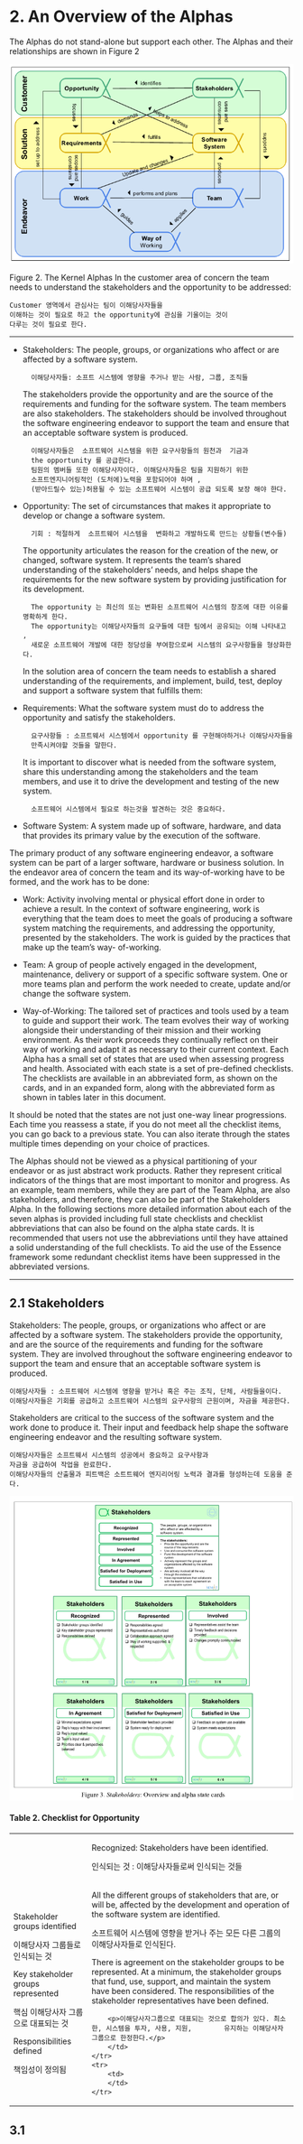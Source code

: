 # 2. An Overview of the Alphas

The Alphas do not stand-alone but support each other. The Alphas and their relationships are shown in
Figure 2


![](figure2.PNG)


Figure 2. The Kernel Alphas
In the customer area of concern the team needs to understand the stakeholders and the opportunity to be addressed:
    
    Customer 영역에서 관심사는 팀이 이해당사자들을 
    이해하는 것이 필요로 하고 the opportunity에 관심을 기울이는 것이
    다루는 것이 필요로 한다.
  
---

* Stakeholders: The people, groups, or organizations who affect or are affected by a software system.

        이해당사자들: 소프트 시스템에 영향을 주거나 받는 사람, 그룹, 조직들
    
    The stakeholders provide the opportunity and are the source of the requirements and funding for the software system. The team members are also stakeholders. The stakeholders should be involved throughout the software engineering endeavor to support the team and ensure that an acceptable software system is produced.

        이해당사자들은  소프트웨어 시스템을 위한 요구사항들의 원천과  기금과  
        the opportunity 를 공급한다. 
        팀원의 멤버들 또한 이해당사자이다. 이해당사자들은 팀을 지원하기 위한  
        소프트엔지니어링적인 (도처에)노력을 포함되어야 하며 ,
        (받아드릴수 있는)허용될 수 있는 소프트웨어 시스템이 공급 되도록 보장 해야 한다. 
    


* Opportunity: The set of circumstances that makes it appropriate to develop or change a software system.

        기회 : 적절하게  소프트웨어 시스템을  변화하고 개발하도록 만드는 상황들(변수들)

    The opportunity articulates the reason for the creation of the new, or changed, software system. It represents the team’s shared understanding of the stakeholders’ needs, and helps shape the requirements for the new software system by providing justification for its development.

        The opportunity 는 최신의 또는 변화된 소프트웨어 시스템의 창조에 대한 이유를 명확하게 한다. 
        The opportunity는 이해당사자들의 요구들에 대한 팀에서 공유되는 이해 나타내고 ,
        새로운 소프트웨어 개발에 대한 정당성을 부여함으로써 시스템의 요구사항들을 형상화한다.
    
    In the solution area of concern the team needs to establish a shared understanding of the requirements, and implement, build, test, deploy and support a software system that fulfills them:
    
    
* Requirements: What the software system must do to address the opportunity and satisfy the 
stakeholders.
    
        요구사항들 : 소프트웨서 시스템에서 opportunity 를 구현해야하거나 이해당사자들을 
        만족시켜야할 것들을 말한다.

    It is important to discover what is needed from the software system, share this understanding among the stakeholders and the team members, and use it to drive the development and testing of the new system.
        
        소프트웨어 시스템에서 필요로 하는것을 발견하는 것은 중요하다. 
    
* Software System: A system made up of software, hardware, and data that provides its primary value by the
execution of the software.

The primary product of any software engineering endeavor, a software system can be part of a larger software, hardware or business solution.
In the endeavor area of concern the team and its way-of-working have to be formed, and the work has to be done:

* Work: Activity involving mental or physical effort done in order to achieve a result.
In the context of software engineering, work is everything that the team does to meet the goals of producing a software system matching the requirements, and addressing the opportunity, presented by the stakeholders. The work is guided by the practices that make up the team’s way-
of-working.

* Team: A group of people actively engaged in the development, maintenance, delivery or support of a specific software system.
One or more teams plan and perform the work needed to create, update and/or change the software system.

* Way-of-Working: The tailored set of practices and tools used by a team to guide and support their work.
The team evolves their way of working alongside their understanding of their mission and their working environment. As their work proceeds they continually reflect on their way of working and adapt it as necessary to their current context.
Each Alpha has a small set of states that are used when assessing progress and health. Associated with each state is a set of pre-defined checklists. The checklists are available in an abbreviated form, as shown on the cards, and in an expanded form, along with the abbreviated form as shown in tables later in this document.

It should be noted that the states are not just one-way linear progressions. Each time you reassess a state, if you do not meet all the checklist items, you can go back to a previous state. You can also iterate through the states multiple times depending on your choice of practices.

The Alphas should not be viewed as a physical partitioning of your endeavor or as just abstract work products. Rather they represent critical indicators of the things that are most important to monitor and progress. As an example, team members, while they are part of the Team Alpha, are also stakeholders, and therefore, they can also be part of the Stakeholders Alpha. In the following sections more detailed information about each of the seven alphas is provided including full state checklists and checklist abbreviations that can also be found on the alpha state cards. It is recommended that users not use the abbreviations until they have attained a solid understanding of the full checklists. To aid the use of the Essence framework some redundant checklist items have been suppressed in the abbreviated versions.


---

## 2.1 Stakeholders


Stakeholders: The people, groups, or organizations who affect or are affected by a software system.
The stakeholders provide the opportunity, and are the source of the requirements and funding for the software system. They are involved throughout the software engineering endeavor to support the team and ensure that an acceptable software system is produced.
    
    이해당사자들 : 소프트웨어 시스템에 영향을 받거나 혹은 주는 조직, 단체, 사람들을이다.
    이해당사자들은 기회를 공급하고 소프트웨어 시스템의 요구사항의 근원이며, 자금을 제공한다.

Stakeholders are critical to the success of the software system and the work done to produce it. Their input and feedback help shape the software engineering endeavor and the resulting software system.

    이해당사자들은 소프트웨서 시스템의 성공에서 중요하고 요구사항과 
    자금을 공급하여 작업을 완료한다.
    이해당사자들의 산출물과 피트백은 소트트웨어 엔지리어링 노력과 결과를 형성하는데 도움을 준다. 
    
![](figure3.png)

#### Table 2. Checklist for Opportunity

<table>
    <tr>
        <td>
        </td>
    	<td>
    	    <p>Recognized: Stakeholders have been identified.</p>
        	<p>인식되는 것 : 이해당사자들로써 인식되는 것들</p> 
        </td>
    </tr>
    <tr>
    <td>
    <p>Stakeholder groups identified</p> 
    <p>이해당사자 그룹들로 인식되는 것</p>
    <p>Key stakeholder groups represented</p> 
    <p>핵심 이해당사자 그룹으로 대표되는 것</p>
    <p>Responsibilities defined </p>
    <p>책임성이 정의됨</p>
   </td>
        <td><p>All the different groups of stakeholders that are, or will be, affected by the development and operation of the software system are identified.
        </p>
        <p>소프트웨어 시스템에 영향을 받거나 주는 모든 다른 그룹의 이해당사자들로 인식된다.<p>
        <p>There is agreement on the stakeholder groups to be represented. At a minimum, the stakeholder groups that fund, use, support, and maintain the system have been considered.
	    The responsibilities of the stakeholder representatives have been defined.</p>
	    
	    <p>이해당사자그룹으로 대표되는 것으로 합의가 있다. 최소한, 시스템을 투자, 사용, 지원,        유지하는 이해당사자그룹으로 한정한다.</p>
        </td>
    </tr>
    <tr>
    	<td>
        </td>
    </tr>
</table>

## 3.1